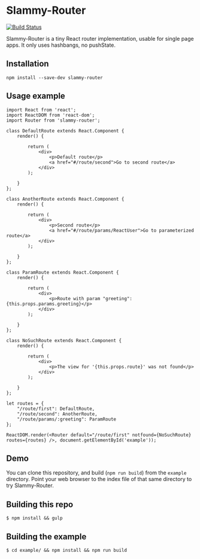 # Slammy-Router

[![Build Status](https://travis-ci.org/WelcomWeb/Slammy-Router.svg?branch=master)](https://travis-ci.org/WelcomWeb/Slammy-Router)

Slammy-Router is a tiny React router implementation, usable for single page apps. It only uses hashbangs, no pushState.

## Installation

    npm install --save-dev slammy-router

## Usage example

	import React from 'react';
	import ReactDOM from 'react-dom';
	import Router from 'slammy-router';
	
	class DefaultRoute extends React.Component {
		render() {
			
			return (
				<div>
					<p>Default route</p>
					<a href="#/route/second">Go to second route</a>
				</div>
			);
			
		}
	};
	
	class AnotherRoute extends React.Component {
		render() {
			
			return (
				<div>
					<p>Second route</p>
					<a href="#/route/params/ReactUser">Go to parameterized route</a>
				</div>
			);
			
		}
	};
	
	class ParamRoute extends React.Component {
		render() {
			
			return (
				<div>
					<p>Route with param "greeting": {this.props.params.greeting}</p>
				</div>
			);
			
		}
	};
	
	class NoSuchRoute extends React.Component {
		render() {
			
			return (
				<div>
					<p>The view for '{this.props.route}' was not found</p>
				</div>
			);
			
		}
	};
	
	let routes = {
		"/route/first": DefaultRoute,
		"/route/second": AnotherRoute,
		"/route/params/:greeting": ParamRoute
	};
	
	ReactDOM.render(<Router default="/route/first" notfound={NoSuchRoute} routes={routes} />, document.getElementById('example'));

## Demo

You can clone this repository, and build (`npm run build`) from the `example` directory. Point your web browser to the index file of that same directory to try Slammy-Router.

## Building this repo

    $ npm install && gulp

## Building the example

	$ cd example/ && npm install && npm run build